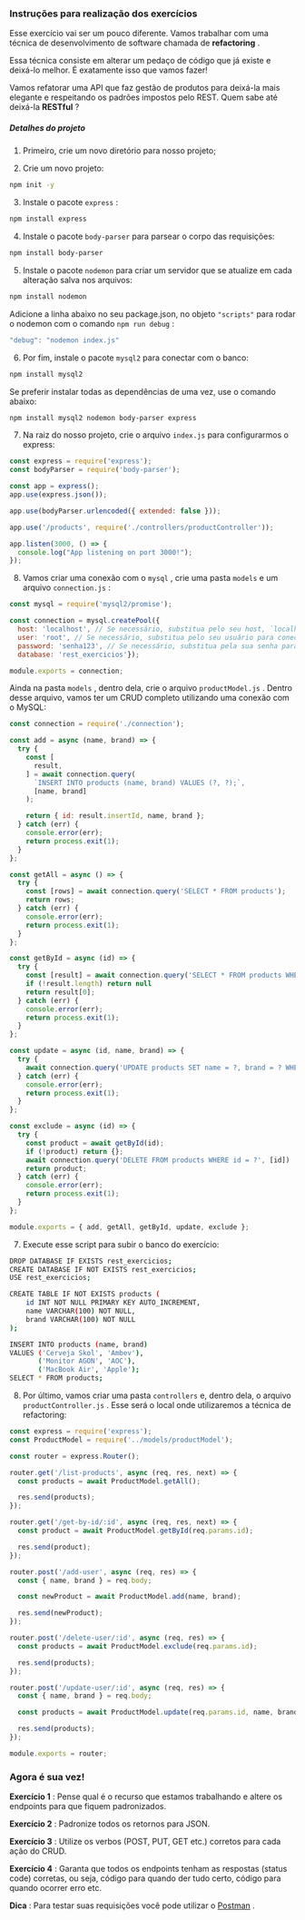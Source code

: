 ### Instruções para realização dos exercícios

Esse exercício vai ser um pouco diferente. Vamos trabalhar com uma técnica de desenvolvimento de software chamada de  **refactoring** .

Essa técnica consiste em alterar um pedaço de código que já existe e deixá-lo melhor. É exatamente isso que vamos fazer!

Vamos refatorar uma API que faz gestão de produtos para deixá-la mais elegante e respeitando os padrões impostos pelo REST. Quem sabe até deixá-la  **RESTful** ?

##### Detalhes do projeto

1.  Primeiro, crie um novo diretório para nosso projeto;
    
2.  Crie um novo projeto:
    



```bash
npm init -y
```

3.  Instale o pacote  `express`  :



```bash
npm install express
```

4.  Instale o pacote  `body-parser`  para parsear o corpo das requisições:



```bash
npm install body-parser
```

5.  Instale o pacote  `nodemon`  para criar um servidor que se atualize em cada alteração salva nos arquivos:



```bash
npm install nodemon
```

Adicione a linha abaixo no seu package.json, no objeto  `"scripts"`  para rodar o nodemon com o comando  `npm run debug`  :



```javascript
"debug": "nodemon index.js"
```

6.  Por fim, instale o pacote  `mysql2`  para conectar com o banco:



```bash
npm install mysql2
```

Se preferir instalar todas as dependências de uma vez, use o comando abaixo:



```bash
npm install mysql2 nodemon body-parser express
```

7.  Na raiz do nosso projeto, crie o arquivo  `index.js`  para configurarmos o express:



```javascript
const express = require('express');
const bodyParser = require('body-parser');

const app = express();
app.use(express.json());

app.use(bodyParser.urlencoded({ extended: false }));

app.use('/products', require('./controllers/productController'));

app.listen(3000, () => {
  console.log("App listening on port 3000!");
});
```

8.  Vamos criar uma conexão com o  `mysql`  , crie uma pasta  `models`  e um arquivo  `connection.js`  :



```javascript
const mysql = require('mysql2/promise');

const connection = mysql.createPool({
  host: 'localhost', // Se necessário, substitua pelo seu host, `localhost` é o comum
  user: 'root', // Se necessário, substitua pelo seu usuário para conectar ao banco na sua máquina
  password: 'senha123', // Se necessário, substitua pela sua senha para conectar ao banco na sua máquina
  database: 'rest_exercicios'});

module.exports = connection;
```

Ainda na pasta  `models`  , dentro dela, crie o arquivo  `productModel.js`  . Dentro desse arquivo, vamos ter um CRUD completo utilizando uma conexão com o MySQL:



```javascript
const connection = require('./connection');

const add = async (name, brand) => {
  try {
    const [
      result,
    ] = await connection.query(
      `INSERT INTO products (name, brand) VALUES (?, ?);`,
      [name, brand]
    );

    return { id: result.insertId, name, brand };
  } catch (err) {
    console.error(err);
    return process.exit(1);
  }
};

const getAll = async () => {
  try {
    const [rows] = await connection.query('SELECT * FROM products');
    return rows;
  } catch (err) {
    console.error(err);
    return process.exit(1);
  }
};

const getById = async (id) => {
  try {
    const [result] = await connection.query('SELECT * FROM products WHERE id = ?', [id]);
    if (!result.length) return null
    return result[0];
  } catch (err) {
    console.error(err);
    return process.exit(1);
  }
};

const update = async (id, name, brand) => {
  try {
    await connection.query('UPDATE products SET name = ?, brand = ? WHERE id = ?', [name, brand, id])
  } catch (err) {
    console.error(err);
    return process.exit(1);
  }
};

const exclude = async (id) => {
  try {
    const product = await getById(id);
    if (!product) return {};
    await connection.query('DELETE FROM products WHERE id = ?', [id])
    return product;
  } catch (err) {
    console.error(err);
    return process.exit(1);
  }
};

module.exports = { add, getAll, getById, update, exclude };
```

7.  Execute esse script para subir o banco do exercício:



```bash
DROP DATABASE IF EXISTS rest_exercicios;
CREATE DATABASE IF NOT EXISTS rest_exercicios;
USE rest_exercicios;

CREATE TABLE IF NOT EXISTS products (
    id INT NOT NULL PRIMARY KEY AUTO_INCREMENT,
    name VARCHAR(100) NOT NULL,
    brand VARCHAR(100) NOT NULL
);

INSERT INTO products (name, brand)
VALUES ('Cerveja Skol', 'Ambev'),
       ('Monitor AGON', 'AOC'),
       ('MacBook Air', 'Apple');
SELECT * FROM products;
```

8.  Por último, vamos criar uma pasta  `controllers`  e, dentro dela, o arquivo  `productController.js`  . Esse será o local onde utilizaremos a técnica de refactoring:



```javascript
const express = require('express');
const ProductModel = require('../models/productModel');

const router = express.Router();

router.get('/list-products', async (req, res, next) => {
  const products = await ProductModel.getAll();

  res.send(products);
});

router.get('/get-by-id/:id', async (req, res, next) => {
  const product = await ProductModel.getById(req.params.id);

  res.send(product);
});

router.post('/add-user', async (req, res) => {
  const { name, brand } = req.body;

  const newProduct = await ProductModel.add(name, brand);

  res.send(newProduct);
});

router.post('/delete-user/:id', async (req, res) => {
  const products = await ProductModel.exclude(req.params.id);

  res.send(products);
});

router.post('/update-user/:id', async (req, res) => {
  const { name, brand } = req.body;

  const products = await ProductModel.update(req.params.id, name, brand);

  res.send(products);
});

module.exports = router;
```

### Agora é sua vez!

**Exercício 1** : Pense qual é o recurso que estamos trabalhando e altere os endpoints para que fiquem padronizados.

**Exercício 2** : Padronize todos os retornos para JSON.

**Exercício 3** : Utilize os verbos (POST, PUT, GET etc.) corretos para cada ação do CRUD.

**Exercício 4** : Garanta que todos os endpoints tenham as respostas (status code) corretas, ou seja, código para quando der tudo certo, código para quando ocorrer erro etc.

**Dica** : Para testar suas requisições você pode utilizar o  [Postman](https://www.postman.com/) .